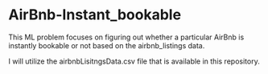 # AirBnb-Instant_bookable

This ML problem focuses on figuring out whether a particular AirBnb is instantly bookable or not based on the airbnb_listings data.

I will utilize the airbnbLisitngsData.csv file that is available in this repository. 